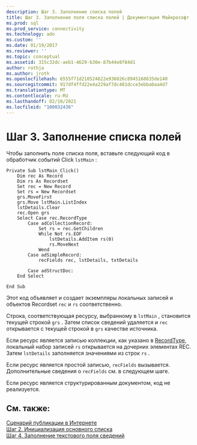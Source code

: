 ```yaml
---
description: Шаг 3. Заполнение списка полей
title: Шаг 3. Заполнение поля списка полей | Документация Майкрософт
ms.prod: sql
ms.prod_service: connectivity
ms.technology: ado
ms.custom: ''
ms.date: 01/19/2017
ms.reviewer: ''
ms.topic: conceptual
ms.assetid: 315c32dc-aeb1-4629-b30e-87b44e8f84d1
author: rothja
ms.author: jroth
ms.openlocfilehash: 6555f71d210524622e936026c8945168635de140
ms.sourcegitcommit: 917df4ffd22e4a229af7dc481dcce3ebba0aa4d7
ms.translationtype: MT
ms.contentlocale: ru-RU
ms.lasthandoff: 02/10/2021
ms.locfileid: "100032436"
---
```

# <a name="step-3-populate-the-fields-list-box"></a>Шаг 3. Заполнение списка полей
Чтобы заполнить поле списка поля, вставьте следующий код в обработчик событий Click `lstMain` :  
  
```  
Private Sub lstMain_Click()  
    Dim rec As Record  
    Dim rs As Recordset  
    Set rec = New Record  
    Set rs = New Recordset  
    grs.MoveFirst  
    grs.Move lstMain.ListIndex  
    lstDetails.Clear  
    rec.Open grs  
    Select Case rec.RecordType  
        Case adCollectionRecord:  
            Set rs = rec.GetChildren  
            While Not rs.EOF  
                lstDetails.AddItem rs(0)  
                rs.MoveNext  
            Wend  
        Case adSimpleRecord:  
            recFields rec, lstDetails, txtDetails  
  
        Case adStructDoc:  
    End Select  
  
End Sub  
```  
  
 Этот код объявляет и создает экземпляры локальных записей и объектов Recordset `rec` и `rs` соответственно.  
  
 Строка, соответствующая ресурсу, выбранному в `lstMain` , становится текущей строкой `grs` . Затем список сведений удаляется и `rec` открывается с текущей строкой в `grs` качестве источника.  
  
 Если ресурс является записью коллекции, как указано в [RecordType](../../../ado/reference/ado-api/recordtype-property-ado.md), локальный набор записей `rs` открывается на дочерних элементах REC. Затем `lstDetails` заполняется значениями из строк `rs` .  
  
 Если ресурс является простой записью, `recFields` вызывается. Дополнительные сведения о `recFields` см. в следующем шаге.  
  
 Если ресурс является структурированным документом, код не реализуется.  
  
## <a name="see-also"></a>См. также:  
 [Сценарий публикации в Интернете](../../../ado/guide/data/internet-publishing-scenario.md)   
 [Шаг 2. Инициализация основного списка](../../../ado/guide/data/step-2-initialize-the-main-list-box.md)   
 [Шаг 4. Заполнение текстового поля сведений](../../../ado/guide/data/step-4-populate-the-details-text-box.md)
